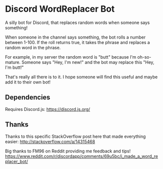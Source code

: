 # Discord WordReplacer Bot
A silly bot for Discord, that replaces random words when someone says something!

When someone in the channel says something, the bot rolls a number between 1-100.
If the roll returns true, it takes the phrase and replaces a random word in the phrase.

For example, in my server the random word is "butt" because I'm oh-so-mature.
Someone says "Hey, I'm new!" and the bot may replace this "Hey, I'm butt!"

That's really all there is to it. I hope someone will find this useful and maybe add it to their own bot!

## Dependencies

Requires Discord.js: https://discord.js.org/

## Thanks

Thanks to this specific StackOverflow post here that made everything easier: http://stackoverflow.com/a/14315468 

Big thanks to FM96 on Reddit providing me feedback and tips! https://www.reddit.com/r/discordapp/comments/69u5bc/i_made_a_word_replacer_bot/
